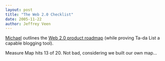 ```yaml
---
layout: post
title: "The Web 2.0 Checklist"
date: 2005-11-22
author: Jeffrey Veen
---
```

<a href="http://sippey.typepad.com/filtered/">Michael</a> outlines the <a href="http://msippey.tadalist.com/lists/public/155420">Web 2.0 product roadmap</a> (while proving Ta-da List a capable blogging tool).

Measure Map hits 13 of 20. Not bad, considering we built our own map...
